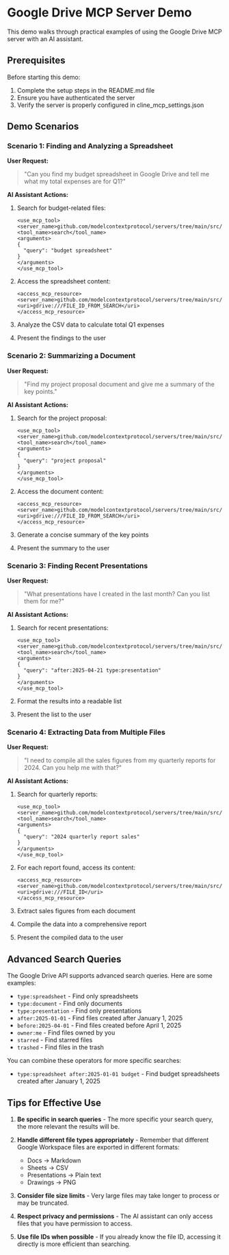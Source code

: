 # Google Drive MCP Server Demo

This demo walks through practical examples of using the Google Drive MCP server with an AI assistant.

## Prerequisites

Before starting this demo:
1. Complete the setup steps in the README.md file
2. Ensure you have authenticated the server
3. Verify the server is properly configured in cline_mcp_settings.json

## Demo Scenarios

### Scenario 1: Finding and Analyzing a Spreadsheet

**User Request:**
> "Can you find my budget spreadsheet in Google Drive and tell me what my total expenses are for Q1?"

**AI Assistant Actions:**

1. Search for budget-related files:
   ```
   <use_mcp_tool>
   <server_name>github.com/modelcontextprotocol/servers/tree/main/src/gdrive</server_name>
   <tool_name>search</tool_name>
   <arguments>
   {
     "query": "budget spreadsheet"
   }
   </arguments>
   </use_mcp_tool>
   ```

2. Access the spreadsheet content:
   ```
   <access_mcp_resource>
   <server_name>github.com/modelcontextprotocol/servers/tree/main/src/gdrive</server_name>
   <uri>gdrive:///FILE_ID_FROM_SEARCH</uri>
   </access_mcp_resource>
   ```

3. Analyze the CSV data to calculate total Q1 expenses
4. Present the findings to the user

### Scenario 2: Summarizing a Document

**User Request:**
> "Find my project proposal document and give me a summary of the key points."

**AI Assistant Actions:**

1. Search for the project proposal:
   ```
   <use_mcp_tool>
   <server_name>github.com/modelcontextprotocol/servers/tree/main/src/gdrive</server_name>
   <tool_name>search</tool_name>
   <arguments>
   {
     "query": "project proposal"
   }
   </arguments>
   </use_mcp_tool>
   ```

2. Access the document content:
   ```
   <access_mcp_resource>
   <server_name>github.com/modelcontextprotocol/servers/tree/main/src/gdrive</server_name>
   <uri>gdrive:///FILE_ID_FROM_SEARCH</uri>
   </access_mcp_resource>
   ```

3. Generate a concise summary of the key points
4. Present the summary to the user

### Scenario 3: Finding Recent Presentations

**User Request:**
> "What presentations have I created in the last month? Can you list them for me?"

**AI Assistant Actions:**

1. Search for recent presentations:
   ```
   <use_mcp_tool>
   <server_name>github.com/modelcontextprotocol/servers/tree/main/src/gdrive</server_name>
   <tool_name>search</tool_name>
   <arguments>
   {
     "query": "after:2025-04-21 type:presentation"
   }
   </arguments>
   </use_mcp_tool>
   ```

2. Format the results into a readable list
3. Present the list to the user

### Scenario 4: Extracting Data from Multiple Files

**User Request:**
> "I need to compile all the sales figures from my quarterly reports for 2024. Can you help me with that?"

**AI Assistant Actions:**

1. Search for quarterly reports:
   ```
   <use_mcp_tool>
   <server_name>github.com/modelcontextprotocol/servers/tree/main/src/gdrive</server_name>
   <tool_name>search</tool_name>
   <arguments>
   {
     "query": "2024 quarterly report sales"
   }
   </arguments>
   </use_mcp_tool>
   ```

2. For each report found, access its content:
   ```
   <access_mcp_resource>
   <server_name>github.com/modelcontextprotocol/servers/tree/main/src/gdrive</server_name>
   <uri>gdrive:///FILE_ID</uri>
   </access_mcp_resource>
   ```

3. Extract sales figures from each document
4. Compile the data into a comprehensive report
5. Present the compiled data to the user

## Advanced Search Queries

The Google Drive API supports advanced search queries. Here are some examples:

- `type:spreadsheet` - Find only spreadsheets
- `type:document` - Find only documents
- `type:presentation` - Find only presentations
- `after:2025-01-01` - Find files created after January 1, 2025
- `before:2025-04-01` - Find files created before April 1, 2025
- `owner:me` - Find files owned by you
- `starred` - Find starred files
- `trashed` - Find files in the trash

You can combine these operators for more specific searches:
- `type:spreadsheet after:2025-01-01 budget` - Find budget spreadsheets created after January 1, 2025

## Tips for Effective Use

1. **Be specific in search queries** - The more specific your search query, the more relevant the results will be.

2. **Handle different file types appropriately** - Remember that different Google Workspace files are exported in different formats:
   - Docs → Markdown
   - Sheets → CSV
   - Presentations → Plain text
   - Drawings → PNG

3. **Consider file size limits** - Very large files may take longer to process or may be truncated.

4. **Respect privacy and permissions** - The AI assistant can only access files that you have permission to access.

5. **Use file IDs when possible** - If you already know the file ID, accessing it directly is more efficient than searching.